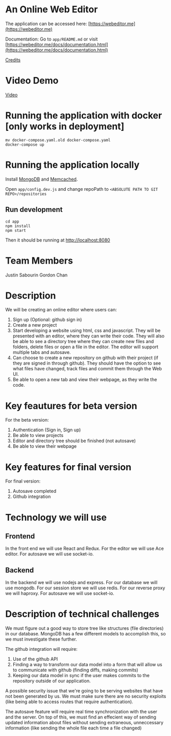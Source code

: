 # An Online Web Editor

The application can be accessed here: [https://webeditor.me](https://webeditor.me)

Documentation: Go to `app/README.md` or visit [https://webeditor.me/docs/documentation.html](https://webeditor.me/docs/documentation.html)

[Credits](https://webeditor.me/credits.html)

# Video Demo

[Video](https://www.youtube.com/watch?v=F79oSIy84jw)

# Running the application with docker [only works in deployment]

```
mv docker-compose.yaml.old docker-compose.yaml
docker-compose up
```

# Running the application locally
Install [MongoDB](https://docs.mongodb.com/getting-started/shell/installation/) and [Memcached](https://memcached.org/downloads).

Open `app/config.dev.js` and change repoPath to `<ABSOLUTE PATH TO GIT REPO>/repositories`

## Run development
```
cd app
npm install
npm start
```

Then it should be running at [http://localhost:8080](http://localhost:8080)


# Team Members

Justin Sabourin
Gordon Chan

# Description

We will be creating an online editor where users can:

1. Sign up (Optional: github sign in)
2. Create a new project
3. Start developing a website using html, css and javascript. They will be presented with an editor, where they can write their code. They will also be able to see a directory tree where they can create new files and folders, delete files or open a file in the editor. The editor will support multiple tabs and autosave. 
4. Can choose to create a new repository on github with their project (if they are signed in through github). They should have the option to see what files have changed, track files and commit them through the Web UI.
5. Be able to open a new tab and view their webpage, as they write the code.




# Key feautures for beta version

For the beta version:

1. Authentication (Sign in, Sign up)
2. Be able to view projects
3. Editor and directory tree should be finished (not autosave)
4. Be able to view their webpage


# Key features for final version

For final version:
1. Autosave completed
2. Github integration



# Technology we will use

## Frontend

In the front end we will use React and Redux. For the editor we will use Ace editor. For autosave we will use socket-io.

## Backend

In the backend we will use nodejs and express. For our database we will use mongodb. For our session store we will use redis. For our reverse proxy we will haproxy. For autosave we will use socket-io.

# Description of technical challenges

We must figure out a good way to store tree like structures (file directories) in our database. MongoDB has a few different models to accomplish this, so we must investigate these further. 

The github integration will require:
1. Use of the github API
2. Finding a way to transform our data model into a form that will allow us to communicate with github (finding diffs, making commits)
3. Keeping our data model in sync if the user makes commits to the repository outside of our application.

A possible security issue that we're going to be serving websites that have not been generated by us. We must make sure there are no security exploits (like being able to access routes that require authentication).

The autosave feature will require real time synchronization with the user and the server. On top of this, we must find an effecient way of sending updated information about files without sending extraneous, unneccessary information (like sending the whole file each time a file changed)





